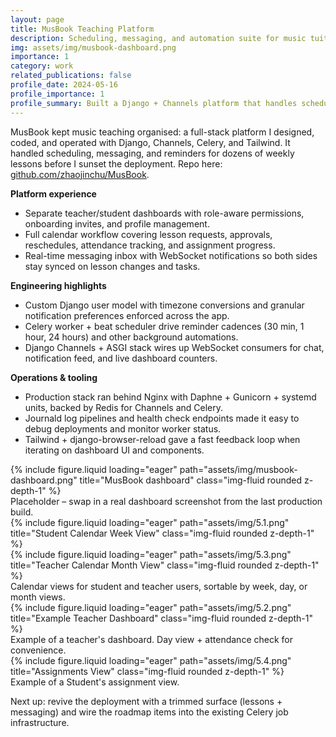 ```yaml
---
layout: page
title: MusBook Teaching Platform
description: Scheduling, messaging, and automation suite for music tuition teams built on Django + Channels.
img: assets/img/musbook-dashboard.png
importance: 1
category: work
related_publications: false
profile_date: 2024-05-16
profile_importance: 1
profile_summary: Built a Django + Channels platform that handles scheduling, messaging, and automations for teachers and students.
---
```


MusBook kept music teaching organised: a full-stack platform I designed, coded, and operated with Django, Channels, Celery, and Tailwind. It handled scheduling, messaging, and reminders for dozens of weekly lessons before I sunset the deployment. Repo here: [github.com/zhaojinchu/MusBook](https://github.com/zhaojinchu/MusBook).

**Platform experience**
- Separate teacher/student dashboards with role-aware permissions, onboarding invites, and profile management.
- Full calendar workflow covering lesson requests, approvals, reschedules, attendance tracking, and assignment progress.
- Real-time messaging inbox with WebSocket notifications so both sides stay synced on lesson changes and tasks.

**Engineering highlights**
- Custom Django user model with timezone conversions and granular notification preferences enforced across the app.
- Celery worker + beat scheduler drive reminder cadences (30 min, 1 hour, 24 hours) and other background automations.
- Django Channels + ASGI stack wires up WebSocket consumers for chat, notification feed, and live dashboard counters.

**Operations & tooling**
- Production stack ran behind Nginx with Daphne + Gunicorn + systemd units, backed by Redis for Channels and Celery.
- Journald log pipelines and health check endpoints made it easy to debug deployments and monitor worker status.
- Tailwind + django-browser-reload gave a fast feedback loop when iterating on dashboard UI and components.

<div class="row">
    <div class="col-sm mt-3 mt-md-0">
        {% include figure.liquid loading="eager" path="assets/img/musbook-dashboard.png" title="MusBook dashboard" class="img-fluid rounded z-depth-1" %}
    </div>
</div>
<div class="caption">
    Placeholder – swap in a real dashboard screenshot from the last production build.
</div>

<div class="row">
    <div class="col-sm mt-3 mt-md-0">
        {% include figure.liquid loading="eager" path="assets/img/5.1.png" title="Student Calendar Week View" class="img-fluid rounded z-depth-1" %}
    </div>
    <div class="col-sm mt-3 mt-md-0">
        {% include figure.liquid loading="eager" path="assets/img/5.3.png" title="Teacher Calendar Month View" class="img-fluid rounded z-depth-1" %}
    </div>
</div>
<div class="caption">
    Calendar views for student and teacher users, sortable by week, day, or month views.
</div>

<div class="row">
    <div class="col-sm mt-3 mt-md-0">
        {% include figure.liquid loading="eager" path="assets/img/5.2.png" title="Example Teacher Dashboard" class="img-fluid rounded z-depth-1" %}
    </div>
</div>
<div class="caption">
    Example of a teacher's dashboard. Day view + attendance check for convenience.
</div>

<div class="row">
    <div class="col-sm mt-3 mt-md-0">
        {% include figure.liquid loading="eager" path="assets/img/5.4.png" title="Assignments View" class="img-fluid rounded z-depth-1" %}
    </div>
</div>
<div class="caption">
    Example of a Student's assignment view.
</div>

Next up: revive the deployment with a trimmed surface (lessons + messaging) and wire the roadmap items into the existing Celery job infrastructure.
